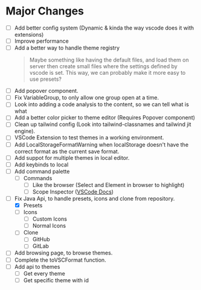 # Major Changes
- [ ] Add better config system (Dynamic & kinda the way vscode does it with extensions)
- [ ] Improve performance
- [ ] Add a better way to handle theme registry
    > Maybe something like having the default files, and load them on server
    > then create small files where the settings defined by vscode is set.
    > This way, we can probably make it more easy to use presets?
- [ ] Add popover component.
- [ ] Fix VariableGroup, to only allow one group open at a time.
- [ ] Look into adding a code analysis to the content, so we can tell what is what
- [ ] Add a better color picker to theme editor (Requires Popover component)
- [ ] Clean up tailwind config (Look into tailwind-classnames and tailwind jit engine).
- [ ] VSCode Extension to test themes in a working environment.
- [ ] Add LocalStorageFormatWarning when localStorage doesn't have the correct format as the current save format.
- [ ] Add suppot for multiple themes in local editor.
- [ ] Add keybinds to local
- [ ] Add command palette
  - [ ] Commands
    - [ ] Like the browser (Select and Element in browser to highlight)
    - [ ] Scope Inspector ([VSCode Docs](https://code.visualstudio.com/api/language-extensions/syntax-highlight-guide#scope-inspector))
- [ ] Fix Java Api, to handle presets, icons and clone from repository.
  - [x] Presets
  - [ ] Icons
    - [ ] Custom Icons
    - [ ] Normal Icons
  - [ ] Clone
    - [ ] GitHub
    - [ ] GitLab
 
- [ ] Add browsing page, to browse themes.
- [ ] Complete the toVSCFormat function.
- [ ] Add api to themes
  - [ ] Get every theme 
  - [ ] Get specific theme with id
